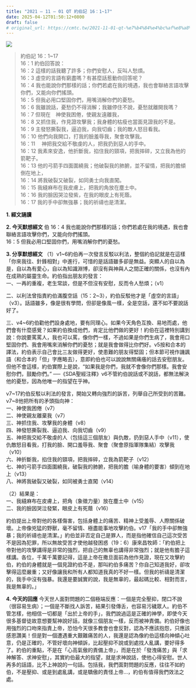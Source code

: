 ```yaml
---
title: "2021 – 11 – 01 QT 約伯記 16：1~17"
date: 2025-04-12T01:50:12+0800
draft: false
# original_url: https://cmtc.tw/2021-11-01-qt-%e7%b4%84%e4%bc%af%e8%a8%98-16%ef%bc%9a117
---
```


![](/images/qt.jpg)
> 約伯記 16：1\~17  
> 16：1 約伯回答說：  
> 16：2 這樣的話我聽了許多；你們安慰人，反叫人愁煩。  
> 16：3 虛空的言語有窮盡嗎？有甚麼話惹動你回答呢？  
> 16：4 我也能說你們那樣的話；你們若處在我的境遇，我也會聯絡言語攻擊你們，又能向你們搖頭。  
> 16：5 但我必用口堅固你們，用嘴消解你們的憂愁。  
> 16：6 我雖說話，憂愁仍不得消解；我雖停住不說，憂愁就離開我嗎？  
> 16：7 但現在　神使我困倦，使親友遠離我，  
> 16：8 又抓住我，作見證攻擊我；我身體的枯瘦也當面見證我的不是。  
> 16：9 主發怒撕裂我，逼迫我，向我切齒；我的敵人怒目看我。  
> 16：10 他們向我開口，打我的臉羞辱我，聚會攻擊我。  
> 16：11 　神把我交給不敬虔的人，把我扔到惡人的手中。  
> 16：12 我素來安逸，他折斷我，掐住我的頸項，把我摔碎，又立我為他的箭靶子。  
> 16：13 他的弓箭手四面圍繞我；他破裂我的肺腑，並不留情，把我的膽傾倒在地上，  
> 16：14 將我破裂又破裂，如同勇士向我直闖。  
> 16：15 我縫麻布在我皮膚上，把我的角放在塵土中。  
> 16：16 我的臉因哭泣發紫，在我的眼皮上有死蔭。  
> 16：17 我的手中卻無強暴；我的祈禱也是清潔。

**1. 經文誦讀**

**2.  今天默想經文**
伯 16：4 我也能說你們那樣的話；你們若處在我的境遇，我也會聯絡言語攻擊你們，又能向你們搖頭。  
16：5 但我必用口堅固你們，用嘴消解你們的憂愁。

**3. 分享默想經文**
（1）v1\~6約伯再一次發言反駁以利法，整個約伯記就是在這樣「你來我往、針鋒相對」中進行，可惜的是話語雖多卻是無益。突顯人的自以為是，自以為有愛心，自以為知識淵博，卻沒有與神與人之間正確的關係，也沒有內在成熟的屬靈生命。約伯指出朋友的發言：  
一、一再的重複，老生常談，但是不但沒有安慰，反而令人愁煩；（v1）

二、以利法曾指責約伯滿腹空話（15：2\~3），約伯反駁他才是「虛空的言語」（v3）。話語雖多，像是很有學問，但卻是像風一樣，全是空話，還不如不要說話好了。

三、v4\~6約伯勸他們設身處地，要有同理心。如果今天角色互換、易地而處，他們會有什麼感覺？如果約伯換成他們，肯定比他們做的更好！約伯在這裡特別講到說：你說要罵罵人，我也可以罵，像你們一樣，不過如果是你們生病了，我會用口堅固你們、我會用嘴來消解你們的憂愁；就是我會做得比你們好。v5按和合本的譯法，約伯表示自己會比三友做得更好，使患難的朋友得堅固；但本節可視作譏諷語（和合本的「但」字應略去），意即約伯也可以說說無關痛癢的話去安慰朋友。但他不會這樣，約伯實際上是說，“如果我是你們，我就不會像你們那樣。我會安慰你們，鼓勵你們。” ──《SDA聖經注釋》v6不管約伯說話或不說話，都無法解決他的憂愁，因為他唯一的指望在乎神。

v7\~17約伯反駁以利法的發言，開始又轉向強烈的訴苦，列舉自己所受到的苦難。v7\~8他把所有的矛頭指向神：  
一、神使我困倦（v7）  
二、神使親友離棄我（v7）  
三、神抓住我、攻擊我的身體（v8）  
四、神發怒撕裂我、逼迫我、向我切齒（v9）  
五、神把我交給不敬虔的人（包括這三個朋友）與仇敵，扔到惡人手中（v11），使仇敵怒目看我，打我的臉、開口羞辱我、聚會（聚會原指軍隊集結）攻擊我（v10）  
六、神折斷我，掐住我的頸項，把我摔碎，立我為箭靶子（v12）  
七、神的弓箭手四面圍繞我，破裂我的肺腑，把我的膽（喻身體的要害）傾到在地上（v13）  
八、神將我破裂又破裂，如同被勇士直闖（v14）

（2）結果是：  
一、我縫麻布在皮膚上，把角（象徵力量）放在塵土中（v15）  
二、我的臉因哭泣發緊，眼皮上有死蔭（v16）

約伯提出上帝對他的各樣傷害，包括身體上的痛苦、精神上受羞辱、人際關係破壞。上帝像兇猛的野獸，毫不留情、極盡能事地攻擊約伯。v17「我的手中卻無強暴；我的祈禱也是清潔。」約伯並非否定自己是罪人，而是指他確信自己這次受苦不是因為犯罪，所以無故受苦才使他越發困惑（19：6）康來昌牧師：「約伯把上帝對他的攻擊講得是非常的強烈，把自己的無辜也講得非常強烈；就是他有膽子這樣講。各位，千萬千萬要記得，這是上帝在撒旦面前為他作見證，現在又攻擊約伯，約伯的身體就是一個見證約伯不是，那叫約伯多痛苦？你自己知道我好，卻攻擊得這麼嚴重；又好像讓我和所有人都知道我真的不好一樣。但我的祈禱是清潔的，我手中沒有強暴。我還是要誠實的說，我是無辜的，最起碼比較、相對而言，我是無辜的。」

**4. 今天的回應**
今天世人面對問題的二個極端反應：一個是完全壓抑，閉口不說（很容易生病）；一個是不斷找人訴苦，結果引發傳舌，也容易污穢眾人。約伯不管怎樣，他相信一切都是「出於上帝的手」，我們說過這是正確的神學，即使今天很多基督徒故意想要幫神說好話，就像三個朋友一樣，反而被神責備。約伯好像也用強烈的口吻來指責上帝，恐怕今天很多教會也會反對，認為不應該抱怨，只應該感恩讚美！但是對一個遭遇重大艱難痛苦的人，我還是認為像約伯這樣向神傾心吐意，仍是正確的，不管好壞向神傾訴，比起壓抑不說或到處找人亂講，要好得多了。約伯的重點，不是在「心高氣傲的責備上帝」，而是在於「發洩痛苦」與「求神解答、求神安慰」，其實約伯最大的指望，就是求神說話，使他心得安慰。世人再多的話語，比不上神說的一句話。包括我，我們面對問題的反應，往往不如約伯，不是壓抑、或是到處亂講，或是驕傲的責怪上帝…，約伯有值得我們效法之處。
